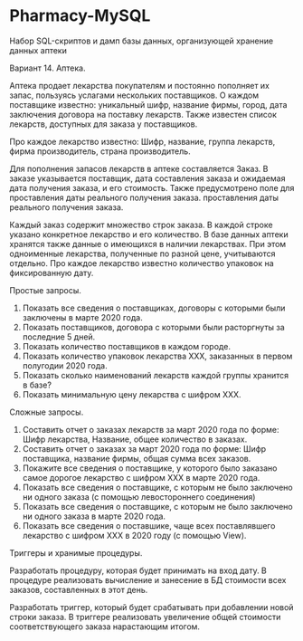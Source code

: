 # Pharmacy-MySQL

Набор SQL-скриптов и дамп базы данных, организующей хранение данных аптеки

Вариант 14. Аптека.

Аптека продает лекарства покупателям и постоянно пополняет их запас, пользуясь услагами нескольких поставщиков.
О каждом поставщике известно: уникальный шифр, название фирмы, город, дата заключения договора на поставку лекарств.
Также известен список лекарств, доступных для заказа у поставщиков.

Про каждое лекарство известно: Шифр, название, группа лекарств, фирма производитель, страна производитель.

Для пополнения запасов лекарств в аптеке составляется Заказ.
В заказе указывается поставщик, дата составления заказа и ожидаемая дата получения заказа, и его стоимость. Также предусмотрено поле для проставления даты реального получения заказа.
проставления даты реального получения заказа.

Каждый заказ содержит множество строк заказа. В каждой строке указано конкретное лекарство и его количество.
В базе данных аптеки хранятся также данные о имеющихся в наличии лекарствах. При этом одноименные
лекарства, полученные по разной цене, учитываются отдельно. Про каждое лекарство известно количество упаковок на фиксированную дату.


Простые запросы.
1. Показать все сведения о поставщиках, договоры с которыми были заключены в марте 2020 года.
2. Показать поставщиков, договора с которыми были расторгнуты за последние 5 дней.
3. Показать количество поставщиков в каждом городе.
4. Показать количество упаковок лекарства ХХХ, заказанных в первом полугодии 2020 года.
5. Показать сколько наименований лекарств каждой группы хранится в базе?
6. Показать минимальную цену лекарства с шифром ХХХ.


Сложные запросы.

1. Составить отчет о заказах лекарств за март 2020 года по форме: Шифр лекарства, Название, общее количество в заказах.
2. Составить отчет о заказах за март 2020 года по форме: Шифр поставщика, название фирмы, общая сумма всех заказов.
3. Покажите все сведения о поставщике, у которого было заказано самое дорогое лекарство с шифром ХХХ в марте 2020 года.
4. Показать все сведения о поставщике, с которым не было заключено ни одного заказа (с помощью
левостороннего соединения)
5. Показать все сведения о поставщике, с которым не было заключено ни одного заказа в марте 2020 года.
6. Показать все сведения о поставшике, чаще всех поставлявшего лекарство с шифром ХХХ в 2020 году (с помощью View).


Триггеры и хранимые процедуры.

Разработать процедуру, которая будет принимать на вход дату. В процедуре реализовать вычисление и
занесение в БД стоимости всех заказов, составленных в этот день.

Разработать триггер, который будет срабатывать при добавлении новой строки заказа. В триггере
реализовать увеличение общей стоимости соответствующего заказа нарастающим итогом.
